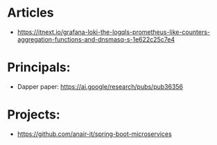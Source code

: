 # Articles
- https://itnext.io/grafana-loki-the-logqls-prometheus-like-counters-aggregation-functions-and-dnsmasq-s-1e622c25c7e4

# Principals:
- Dapper paper: https://ai.google/research/pubs/pub36356

# Projects:
- https://github.com/anair-it/spring-boot-microservices